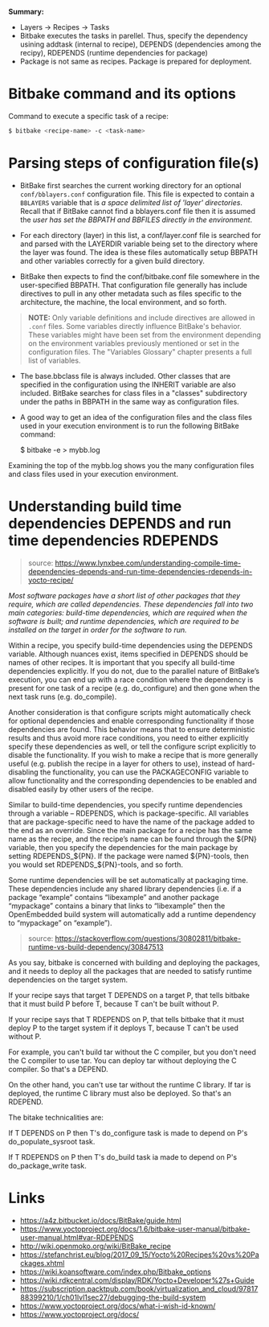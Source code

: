 **Summary:**
- Layers -> Recipes -> Tasks
- Bitbake executes the tasks in parellel. Thus, specify the dependency usining addtask (internal to recipe), DEPENDS (dependencies among the recipy), RDEPENDS (runtime dependencies for package)
- Package is not same as recipes. Package is prepared for deployment.

# Bitbake command and its options

Command to execute a specific task of a recipe:

```bash
$ bitbake <recipe-name> -c <task-name>
```

# Parsing steps of configuration file(s)

- BitBake first searches the current working directory for an optional `conf/bblayers.conf` configuration file. This file is expected to contain a `BBLAYERS` variable that is *a space delimited list of 'layer' directories*. Recall that if BitBake cannot find a bblayers.conf file then it is assumed the *user has set the BBPATH and BBFILES directly in the environment*.

- For each directory (layer) in this list, a conf/layer.conf file is searched for and parsed with the LAYERDIR variable being set to the directory where the layer was found. The idea is these files automatically setup BBPATH and other variables correctly for a given build directory.

- BitBake then expects to find the conf/bitbake.conf file somewhere in the user-specified BBPATH. That configuration file generally has include directives to pull in any other metadata such as files specific to the architecture, the machine, the local environment, and so forth.

> **NOTE:** 
Only variable definitions and include directives are allowed in `.conf` files. Some variables directly influence BitBake's behavior. These variables might have been set from the environment depending on the environment variables previously mentioned or set in the configuration files. The "Variables Glossary" chapter presents a full list of variables.

- The base.bbclass file is always included. Other classes that are specified in the configuration using the INHERIT variable are also included. BitBake searches for class files in a "classes" subdirectory under the paths in BBPATH in the same way as configuration files.

- A good way to get an idea of the configuration files and the class files used in your execution environment is to run the following BitBake command:

     $ bitbake -e > mybb.log
            
Examining the top of the mybb.log shows you the many configuration files and class files used in your execution environment.


# Understanding build time dependencies DEPENDS and run time dependencies RDEPENDS

>source: https://www.lynxbee.com/understanding-compile-time-dependencies-depends-and-run-time-dependencies-rdepends-in-yocto-recipe/

_Most software packages have a short list of other packages that they require, which are called dependencies. These dependencies fall into two main categories: build-time dependencies, which are required when the software is built; and runtime dependencies, which are required to be installed on the target in order for the software to run._

Within a recipe, you specify build-time dependencies using the DEPENDS variable. Although nuances exist, items specified in DEPENDS should be names of other recipes. It is important that you specify all build-time dependencies explicitly. If you do not, due to the parallel nature of BitBake’s execution, you can end up with a race condition where the dependency is present for one task of a recipe (e.g. do_configure) and then gone when the next task runs (e.g. do_compile).

Another consideration is that configure scripts might automatically check for optional dependencies and enable corresponding functionality if those dependencies are found. This behavior means that to ensure deterministic results and thus avoid more race conditions, you need to either explicitly specify these dependencies as well, or tell the configure script explicitly to disable the functionality. If you wish to make a recipe that is more generally useful (e.g. publish the recipe in a layer for others to use), instead of hard-disabling the functionality, you can use the PACKAGECONFIG variable to allow functionality and the corresponding dependencies to be enabled and disabled easily by other users of the recipe.

Similar to build-time dependencies, you specify runtime dependencies through a variable – RDEPENDS, which is package-specific. All variables that are package-specific need to have the name of the package added to the end as an override. Since the main package for a recipe has the same name as the recipe, and the recipe’s name can be found through the ${PN} variable, then you specify the dependencies for the main package by setting RDEPENDS_${PN}. If the package were named ${PN}-tools, then you would set RDEPENDS_${PN}-tools, and so forth.

Some runtime dependencies will be set automatically at packaging time. These dependencies include any shared library dependencies (i.e. if a package “example” contains “libexample” and another package “mypackage” contains a binary that links to “libexample” then the OpenEmbedded build system will automatically add a runtime dependency to “mypackage” on “example”).

>source: https://stackoverflow.com/questions/30802811/bitbake-runtime-vs-build-dependency/30847513

As you say, bitbake is concerned with building and deploying the packages, and it needs to deploy all the packages that are needed to satisfy runtime dependencies on the target system.

If your recipe says that target T DEPENDS on a target P, that tells bitbake that it must build P before T, because T can't be built without P.

If your recipe says that T RDEPENDS on P, that tells bitbake that it must deploy P to the target system if it deploys T, because T can't be used without P.

For example, you can't build tar without the C compiler, but you don't need the C compiler to use tar. You can deploy tar without deploying the C compiler. So that's a DEPEND.

On the other hand, you can't use tar without the runtime C library. If tar is deployed, the runtime C library must also be deployed. So that's an RDEPEND.

The bitake technicalities are:

If T DEPENDS on P then T's do_configure task is made to depend on P's do_populate_sysroot task.

If T RDEPENDS on P then T's do_build task ia made to depend on P's do_package_write task.


# Links
- https://a4z.bitbucket.io/docs/BitBake/guide.html
- https://www.yoctoproject.org/docs/1.6/bitbake-user-manual/bitbake-user-manual.html#var-RDEPENDS
- http://wiki.openmoko.org/wiki/BitBake_recipe
- https://stefanchrist.eu/blog/2017_09_15/Yocto%20Recipes%20vs%20Packages.xhtml
- https://wiki.koansoftware.com/index.php/Bitbake_options
- https://wiki.rdkcentral.com/display/RDK/Yocto+Developer%27s+Guide
- https://subscription.packtpub.com/book/virtualization_and_cloud/9781788399210/1/ch01lvl1sec27/debugging-the-build-system
- https://www.yoctoproject.org/docs/what-i-wish-id-known/
- https://www.yoctoproject.org/docs/

